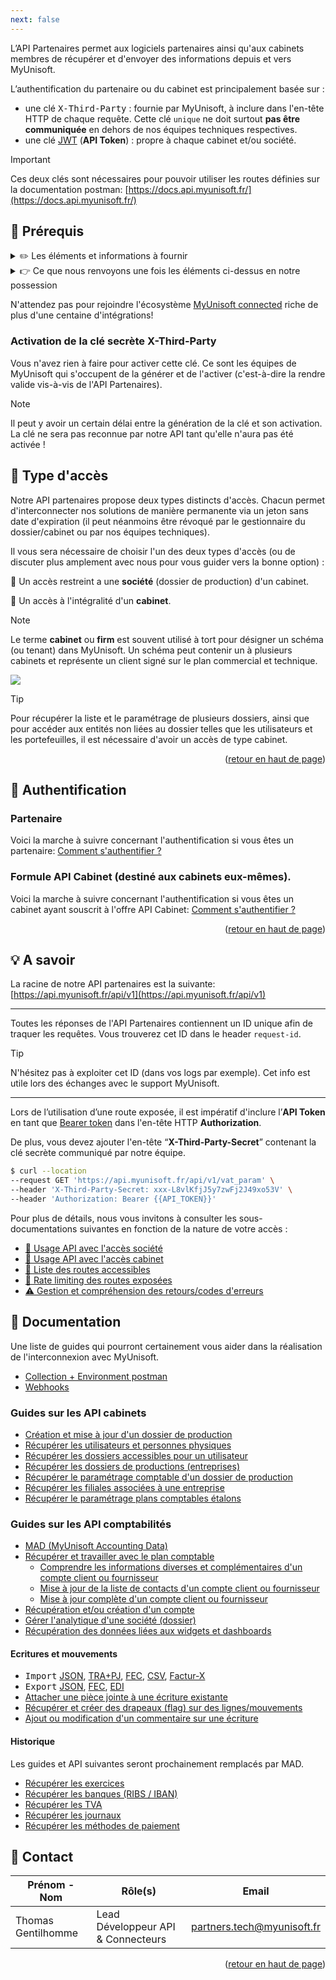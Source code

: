 ```yaml
---
next: false
---
```


<span id="readme-top"></span>

L’API Partenaires permet aux logiciels partenaires ainsi qu'aux cabinets membres de récupérer et d'envoyer des informations depuis et vers MyUnisoft.

L’authentification du partenaire ou du cabinet est principalement basée sur :
- une clé <kbd>X-Third-Party</kbd> : fournie par MyUnisoft, à inclure dans l'en-tête HTTP de chaque requête. Cette clé `unique` ne doit surtout **pas être communiquée** en dehors de nos équipes techniques respectives.
- une clé [JWT](https://jwt.io/) (**API Token**) : propre à chaque cabinet et/ou société.

> [!IMPORTANT] 
> Ces deux clés sont nécessaires pour pouvoir utiliser les routes définies sur la documentation postman: [https://docs.api.myunisoft.fr/](https://docs.api.myunisoft.fr/)

## 👀 Prérequis

<details class="details custom-block">
<summary>✏️ Les éléments et informations à fournir</summary>

- nom partenaire.
- description courte partenaire (3 lignes 25 char maximum).
- description longue.
- logo partenaire (png, hauteur 50px).
- texte complémentaire (par exemple ou coller la clé sur votre interface ou lien vers une doc/vidéo d’utilisation avec myunisoft)
- nom, prénom, email pour un accès à myunisoft.
- nom, prénom, email pour une invitation slack/teams.
</details>
<details class="details custom-block">
<summary>👉 Ce que nous renvoyons une fois les éléments ci-dessus en notre possession</summary>

- Clé <kbd>X-Third-Party</kbd> (C’est une clé secrète unique entre vous et nous qui sera nécessaire pour requêter l’API).
- Un compte au sein d'un schéma (cabinet) dédié aux tests d'intégration.
- Lien vers la documentation **postman** ([https://docs.api.myunisoft.fr/#intro](https://docs.api.myunisoft.fr/#intro)).
</details>

N'attendez pas pour rejoindre l'écosystème [MyUnisoft connected](https://myunisoft-connected.fr/) riche de plus d'une centaine d'intégrations!

### Activation de la clé secrète X-Third-Party

Vous n'avez rien à faire pour activer cette clé. Ce sont les équipes de MyUnisoft qui s'occupent de la générer et de l'activer (c'est-à-dire la rendre valide vis-à-vis de l'API Partenaires).

> [!NOTE]  
> Il peut y avoir un certain délai entre la génération de la clé et son activation. La clé ne sera pas reconnue par notre API tant qu'elle n'aura pas été activée !

## 🔬 Type d'accès

Notre API partenaires propose deux types distincts d'accès. Chacun permet d'interconnecter nos solutions de manière permanente via un jeton sans date d'expiration (il peut néanmoins être révoqué par le gestionnaire du dossier/cabinet ou par nos équipes techniques).

Il vous sera nécessaire de choisir l'un des deux types d'accès (ou de discuter plus amplement avec nous pour vous guider vers la bonne option) :

🔸 Un accès restreint a une **société** (dossier de production) d'un cabinet.

🔹 Un accès à l'intégralité d'un **cabinet**.

> [!NOTE]
> Le terme **cabinet** ou **firm** est souvent utilisé à tort pour désigner un schéma (ou tenant) dans MyUnisoft. Un schéma peut contenir un à plusieurs cabinets et représente un client signé sur le plan commercial et technique.

![](./images/entities.png)

> [!TIP]  
> Pour récupérer la liste et le paramétrage de plusieurs dossiers, ainsi que pour accéder aux entités non liées au dossier telles que les utilisateurs et les portefeuilles, il est nécessaire d'avoir un accès de type cabinet.

<p align="right">(<a href="#readme-top">retour en haut de page</a>)</p>

## 🔐 Authentification

### Partenaire

Voici la marche à suivre concernant l'authentification si vous êtes un partenaire: [Comment s'authentifier ?](authentication/partenaire.md)

### Formule API Cabinet (destiné aux cabinets eux-mêmes).

Voici la marche à suivre concernant l'authentification si vous êtes un cabinet ayant souscrit à l'offre API Cabinet: [Comment s'authentifier ?](authentication/cabinet.md)

<p align="right">(<a href="#readme-top">retour en haut de page</a>)</p>

## 💡 A savoir

La racine de notre API partenaires est la suivante: [https://api.myunisoft.fr/api/v1](https://api.myunisoft.fr/api/v1)

---

Toutes les réponses de l'API Partenaires contiennent un ID unique afin de traquer les requêtes.
Vous trouverez cet ID dans le header `request-id`.

> [!TIP]
> N'hésitez pas à exploiter cet ID (dans vos logs par exemple). Cet info est utile lors des échanges avec le support MyUnisoft.

---

Lors de l’utilisation d’une route exposée, il est impératif d'inclure l’**API Token** en tant que [Bearer token](https://swagger.io/./specification/authentication/bearer-authentication/) dans l'en-tête HTTP **Authorization**.

De plus, vous devez ajouter l'en-tête “**X-Third-Party-Secret**” contenant la clé secrète communiqué par notre équipe.

```bash
$ curl --location
--request GET 'https://api.myunisoft.fr/api/v1/vat_param' \
--header 'X-Third-Party-Secret: xxx-L8vlKfjJ5y7zwFj2J49xo53V' \
--header 'Authorization: Bearer {{API_TOKEN}}'
```

Pour plus de détails, nous vous invitons à consulter les sous-documentations suivantes en fonction de la nature de votre accès :

- <a href="./endpoints/societe" class="no_underline">🔸 Usage API avec l'accès société</a>
- <a href="./endpoints/cabinet" class="no_underline">🔹 Usage API avec l'accès cabinet</a>
- <a href="./endpoints/keyinfo" class="no_underline">🔑 Liste des routes accessibles</a>
- <a href="./ratelimit" class="no_underline">🚥 Rate limiting des routes exposées</a>
- <a href="./erreurs" class="no_underline">⚠️ Gestion et compréhension des retours/codes d'erreurs</a>

## 📌 Documentation

Une liste de guides qui pourront certainement vous aider dans la réalisation de l'interconnexion avec MyUnisoft.

- [Collection + Environment postman](./postman.md)
- <Badge type="tip" text="beta" /> [Webhooks](./webhooks.md)

### Guides sur les API cabinets
- [Création et mise à jour d'un dossier de production](./accounting/firm/create_society.md)
- [Récupérer les utilisateurs et personnes physiques](./accounting/firm/users.md)
- [Récupérer les dossiers accessibles pour un utilisateur](./accounting/firm/dossier_accessible.md)
- [Récupérer les dossiers de productions (entreprises)](./accounting/society.md)
- [Récupérer le paramétrage comptable d'un dossier de production](accounting/firm/accounting_parameters.md)
- [Récupérer les filiales associées à une entreprise](accounting/firm/filiale_associate.md)
- [Récupérer le paramétrage plans comptables étalons](./accounting/firm/pcg_etalon.md)

### Guides sur les API comptabilités

- <Badge type="tip" text="beta" /> [MAD (MyUnisoft Accounting Data)](./MAD/introduction.md)
- [Récupérer et travailler avec le plan comptable](./accounting/folder/account/plan_comptable.md)
  - [Comprendre les informations diverses et complémentaires d'un compte client ou fournisseur](./accounting/folder/account/miscellaneous_and_complementary_info.md)
  - [Mise à jour de la liste de contacts d'un compte client ou fournisseur](./accounting/folder/account/update_contact.md)
  - [Mise à jour complète d'un compte client ou fournisseur](./accounting/folder/account/update.md)
- [Récupération et/ou création d'un compte](./accounting/folder/account/create.md)
- [Gérer l'analytique d'une société (dossier)](./accounting/folder/analytique.md)
- [Récupération des données liées aux widgets et dashboards](./accounting/folder/dashboard.md)

#### Ecritures et mouvements

- <kbd>Import</kbd> [JSON](./accounting/folder/import/json.md), [TRA+PJ](./accounting/folder/import/tra.md), [FEC](./accounting/folder/import/fec.md), [CSV](./accounting/folder/import/csv.md), [Factur-X](./accounting/folder/import/facturx.md)
- <kbd>Export</kbd> [JSON](./accounting/folder/export/ecritures.md), [FEC](./accounting/folder/export/FEC.md), [EDI](./accounting/folder/export/EDI.md)
- [Attacher une pièce jointe à une écriture existante](./accounting/folder/import/pj.md)
- [Récupérer et créer des drapeaux (flag) sur des lignes/mouvements](./accounting/folder/import/flags.md)
- [Ajout ou modification d'un commentaire sur une écriture](./accounting/firm/entry_comment.md)

#### Historique

Les guides et API suivantes seront prochainement remplacés par MAD.

- [Récupérer les exercices](./accounting/folder/exercices.md)
- [Récupérer les banques (RIBS / IBAN)](./accounting/folder/RIB.md)
- [Récupérer les TVA](./accounting/folder/tva.md)
- [Récupérer les journaux](./accounting/folder/journaux.md)
- [Récupérer les méthodes de paiement](./accounting/folder/paiements.md)

## 👥 Contact

| Prénom - Nom | Rôle(s) | Email |
| --- | --- | --- |
| Thomas Gentilhomme | Lead Développeur API & Connecteurs | [partners.tech@myunisoft.fr](mailto:partners.tech@myunisoft.fr) |

<p align="right">(<a href="#readme-top">retour en haut de page</a>)</p>
